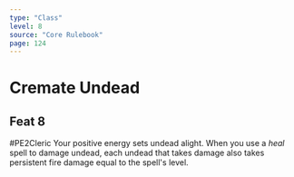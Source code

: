 ```yaml
---
type: "Class"
level: 8
source: "Core Rulebook"
page: 124
---
```

# Cremate Undead
## Feat 8
#PE2Cleric
Your positive energy sets undead alight. When you use a *heal* spell to damage undead, each undead that takes damage also takes persistent fire damage equal to the spell's level.